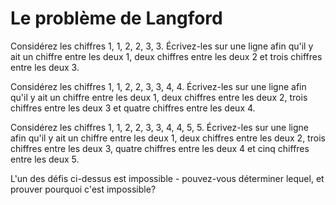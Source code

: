 # Le problème de Langford

Considérez les chiffres 1, 1, 2, 2, 3, 3. Écrivez-les sur une ligne afin qu'il y ait un chiffre entre les deux 1, deux chiffres entre les deux 2 et trois chiffres entre les deux 3.

Considérez les chiffres 1, 1, 2, 2, 3, 3, 4, 4. Écrivez-les sur une ligne afin qu'il y ait un chiffre entre les deux 1, deux chiffres entre les deux 2, trois chiffres entre les deux 3 et quatre chiffres entre les deux 4.

Considérez les chiffres 1, 1, 2, 2, 3, 3, 4, 4, 5, 5. Écrivez-les sur une ligne afin qu'il y ait un chiffre entre les deux 1, deux chiffres entre les deux 2, trois chiffres entre les deux 3, quatre chiffres entre les deux 4 et cinq chiffres entre les deux 5.

L'un des défis ci-dessus est impossible - pouvez-vous déterminer lequel, et prouver pourquoi c'est impossible?